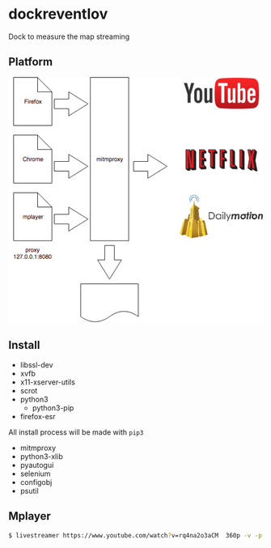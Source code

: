 # dockreventlov
Dock to measure the map streaming

## Platform

![Security](/images/BasicDiagram.jpg)

## Install

* libssl-dev
* xvfb
* x11-xserver-utils
* scrot
* python3
  * python3-pip
* firefox-esr

All install process will be made with ```pip3```
* mitmproxy
* python3-xlib
* pyautogui
* selenium
* configobj
* psutil

## Mplayer

``` sh
$ livestreamer https://www.youtube.com/watch?v=rq4na2o3aCM  360p -v -p mplayer --http-proxy http://127.0.0.1:8080 --https-proxy http://127.0.0.1:8080 --http-no-ssl-verify
```
